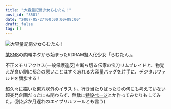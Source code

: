 ```yaml
---
title: "大容量記憶少女らむたん！"
post_id: "3581"
date: "2007-05-27T00:00:00+09:00"
draft: false
tag: []
---
```



![大容量記憶少女らむたん！](/!/RAMTAN1GBRIMM/ram_face_sss.jpg)

[某SNS](http://mixi.jp/)の内輪ネタから始まったRDRAM擬人化少女「らむたん」。

不正メモリアクセス(一般保護違反)を断ち切る伝家の宝刀リムブレイドと、物覚えが良い割に都合の悪いことはすぐ忘れる大容量バッグを片手に、デジタルワァルドを闊歩する！

超久々に描いた東方以外のイラスト。行き当たりばったりの何にも考えていない超突発企画だったにも関わらず、無駄に[特設ページ](/!/RAMTAN1GBRIMM/)とか作ってみたりもしてみた。(別名2か月遅れのエイプリルフールとも言う)
